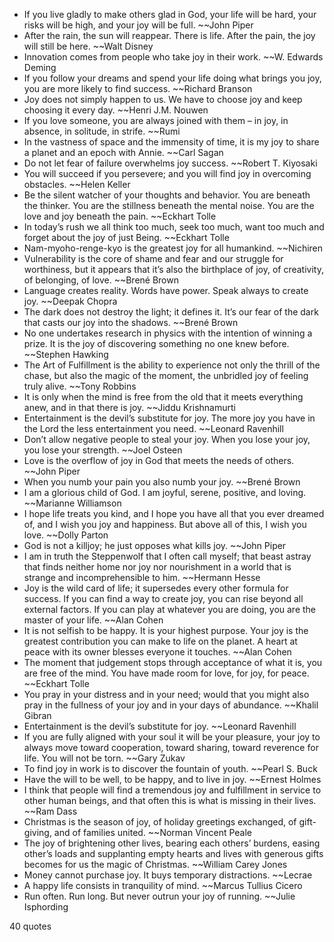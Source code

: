  - If you live gladly to make others glad in God, your life will be hard, your risks will be high, and your joy will be full. ~~John Piper
 - After the rain, the sun will reappear. There is life. After the pain, the joy will still be here. ~~Walt Disney
 - Innovation comes from people who take joy in their work. ~~W. Edwards Deming
 - If you follow your dreams and spend your life doing what brings you joy, you are more likely to find success. ~~Richard Branson
 - Joy does not simply happen to us. We have to choose joy and keep choosing it every day. ~~Henri J.M. Nouwen
 - If you love someone, you are always joined with them – in joy, in absence, in solitude, in strife. ~~Rumi
 - In the vastness of space and the immensity of time, it is my joy to share a planet and an epoch with Annie. ~~Carl Sagan
 - Do not let fear of failure overwhelms joy success. ~~Robert T. Kiyosaki
 - You will succeed if you persevere; and you will find joy in overcoming obstacles. ~~Helen Keller
 - Be the silent watcher of your thoughts and behavior. You are beneath the thinker. You are the stillness beneath the mental noise. You are the love and joy beneath the pain. ~~Eckhart Tolle
 - In today’s rush we all think too much, seek too much, want too much and forget about the joy of just Being. ~~Eckhart Tolle
 - Nam-myoho-renge-kyo is the greatest joy for all humankind. ~~Nichiren
 - Vulnerability is the core of shame and fear and our struggle for worthiness, but it appears that it’s also the birthplace of joy, of creativity, of belonging, of love. ~~Brené Brown
 - Language creates reality. Words have power. Speak always to create joy. ~~Deepak Chopra
 - The dark does not destroy the light; it defines it. It’s our fear of the dark that casts our joy into the shadows. ~~Brené Brown
 - No one undertakes research in physics with the intention of winning a prize. It is the joy of discovering something no one knew before. ~~Stephen Hawking
 - The Art of Fulfillment is the ability to experience not only the thrill of the chase, but also the magic of the moment, the unbridled joy of feeling truly alive. ~~Tony Robbins
 - It is only when the mind is free from the old that it meets everything anew, and in that there is joy. ~~Jiddu Krishnamurti
 - Entertainment is the devil’s substitute for joy. The more joy you have in the Lord the less entertainment you need. ~~Leonard Ravenhill
 - Don’t allow negative people to steal your joy. When you lose your joy, you lose your strength. ~~Joel Osteen
 - Love is the overflow of joy in God that meets the needs of others. ~~John Piper
 - When you numb your pain you also numb your joy. ~~Brené Brown
 - I am a glorious child of God. I am joyful, serene, positive, and loving. ~~Marianne Williamson
 - I hope life treats you kind, and I hope you have all that you ever dreamed of, and I wish you joy and happiness. But above all of this, I wish you love. ~~Dolly Parton
 - God is not a killjoy; he just opposes what kills joy. ~~John Piper
 - I am in truth the Steppenwolf that I often call myself; that beast astray that finds neither home nor joy nor nourishment in a world that is strange and incomprehensible to him. ~~Hermann Hesse
 - Joy is the wild card of life; it supersedes every other formula for success. If you can find a way to create joy, you can rise beyond all external factors. If you can play at whatever you are doing, you are the master of your life. ~~Alan Cohen
 - It is not selfish to be happy. It is your highest purpose. Your joy is the greatest contribution you can make to life on the planet. A heart at peace with its owner blesses everyone it touches. ~~Alan Cohen
 - The moment that judgement stops through acceptance of what it is, you are free of the mind. You have made room for love, for joy, for peace. ~~Eckhart Tolle
 - You pray in your distress and in your need; would that you might also pray in the fullness of your joy and in your days of abundance. ~~Khalil Gibran
 - Entertainment is the devil’s substitute for joy. ~~Leonard Ravenhill
 - If you are fully aligned with your soul it will be your pleasure, your joy to always move toward cooperation, toward sharing, toward reverence for life. You will not be torn. ~~Gary Zukav
 - To find joy in work is to discover the fountain of youth. ~~Pearl S. Buck
 - Have the will to be well, to be happy, and to live in joy. ~~Ernest Holmes
 - I think that people will find a tremendous joy and fulfillment in service to other human beings, and that often this is what is missing in their lives. ~~Ram Dass
 - Christmas is the season of joy, of holiday greetings exchanged, of gift-giving, and of families united. ~~Norman Vincent Peale
 - The joy of brightening other lives, bearing each others’ burdens, easing other’s loads and supplanting empty hearts and lives with generous gifts becomes for us the magic of Christmas. ~~William Carey Jones
 - Money cannot purchase joy. It buys temporary distractions. ~~Lecrae
 - A happy life consists in tranquility of mind. ~~Marcus Tullius Cicero
 - Run often. Run long. But never outrun your joy of running. ~~Julie Isphording

40 quotes